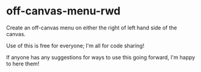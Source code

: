 off-canvas-menu-rwd
===================

Create an off-canvas menu on either the right of left hand side of the canvas.

Use of this is free for everyone; I'm all for code sharing!

If anyone has any suggestions for ways to use this going forward, I'm happy to here them!
